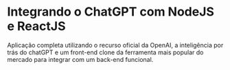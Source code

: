 # Integrando o ChatGPT com NodeJS e ReactJS

Aplicação completa utilizando o recurso oficial da OpenAI, a inteligência por trás do chatGPT e um front-end clone da ferramenta mais popular do mercado para integrar com um back-end funcional.
